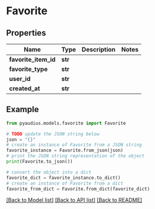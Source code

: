 # Favorite


## Properties

Name | Type | Description | Notes
------------ | ------------- | ------------- | -------------
**favorite_item_id** | **str** |  | 
**favorite_type** | **str** |  | 
**user_id** | **str** |  | 
**created_at** | **str** |  | 

## Example

```python
from pyaudius.models.favorite import Favorite

# TODO update the JSON string below
json = "{}"
# create an instance of Favorite from a JSON string
favorite_instance = Favorite.from_json(json)
# print the JSON string representation of the object
print(Favorite.to_json())

# convert the object into a dict
favorite_dict = favorite_instance.to_dict()
# create an instance of Favorite from a dict
favorite_from_dict = Favorite.from_dict(favorite_dict)
```
[[Back to Model list]](../README.md#documentation-for-models) [[Back to API list]](../README.md#documentation-for-api-endpoints) [[Back to README]](../README.md)


